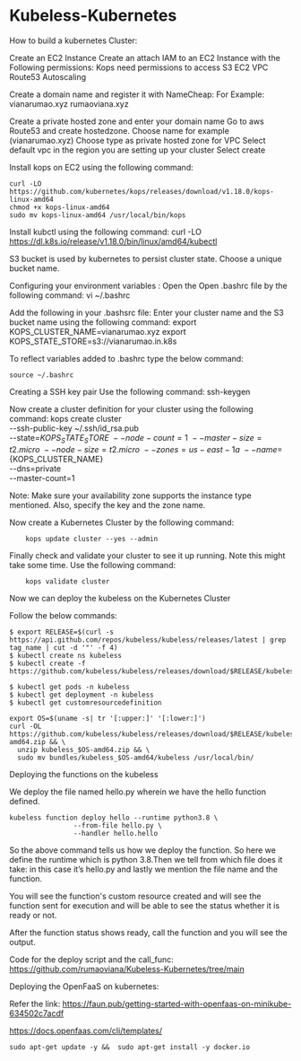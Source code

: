# Kubeless-Kubernetes
 

How to build a kubernetes Cluster: 

Create an EC2 Instance 
Create an attach IAM to an EC2 Instance with the Following permissions: 
Kops need permissions to access
	S3
	EC2
	VPC
	Route53
	Autoscaling 

Create a domain name and register it with NameCheap: 
For Example: vianarumao.xyz
rumaoviana.xyz

Create a private hosted zone and enter your domain name 
Go to aws Route53 and create hostedzone.
Choose name for example (vianarumao.xyz)
Choose type as private hosted zone for VPC
Select default vpc in the region you are setting up your cluster
Select create

Install kops on EC2 using the following command:

	curl -LO https://github.com/kubernetes/kops/releases/download/v1.18.0/kops-linux-amd64
	chmod +x kops-linux-amd64
	sudo mv kops-linux-amd64 /usr/local/bin/kops


Install kubctl using the following command:
	curl -LO https://dl.k8s.io/release/v1.18.0/bin/linux/amd64/kubectl

S3 bucket is used by kubernetes to persist cluster state. Choose a unique bucket name.

Configuring your environment variables :
Open the Open .bashrc file by the following command:
	vi ~/.bashrc
	
Add the following in your .bashsrc file: Enter your cluster name and the S3 bucket name using the following command:
	export KOPS_CLUSTER_NAME=vianarumao.xyz
	export KOPS_STATE_STORE=s3://vianarumao.in.k8s

To reflect variables added to .bashrc type the below command:

	source ~/.bashrc


Creating a SSH key pair
Use the following command: 
	ssh-keygen



Now create a cluster definition for your cluster using the following command: 
			kops create cluster \
			--ssh-public-key ~/.ssh/id_rsa.pub \
			--state=${KOPS_STATE_STORE} \
			--node-count=1 \
			--master-size=t2.micro \
			--node-size=t2.micro \
			--zones=us-east-1a \
			--name=${KOPS_CLUSTER_NAME} \
			--dns=private \
			--master-count=1


Note: Make sure your availability zone supports the instance type mentioned. Also, specify the key and the zone name.



 Now create a Kubernetes Cluster by the following command: 

        kops update cluster --yes --admin

Finally check  and validate your cluster to see it up running. Note this might take some time. Use the following command: 

        kops validate cluster





Now we can deploy the kubeless on the Kubernetes Cluster 

Follow the below commands: 

	$ export RELEASE=$(curl -s https://api.github.com/repos/kubeless/kubeless/releases/latest | grep tag_name | cut -d '"' -f 4)
	$ kubectl create ns kubeless
	$ kubectl create -f https://github.com/kubeless/kubeless/releases/download/$RELEASE/kubeless-$RELEASE.yaml

	$ kubectl get pods -n kubeless
	$ kubectl get deployment -n kubeless
	$ kubectl get customresourcedefinition

	export OS=$(uname -s| tr '[:upper:]' '[:lower:]')
	curl -OL https://github.com/kubeless/kubeless/releases/download/$RELEASE/kubeless_$OS-amd64.zip && \
	  unzip kubeless_$OS-amd64.zip && \
	  sudo mv bundles/kubeless_$OS-amd64/kubeless /usr/local/bin/



Deploying the functions on the kubeless

We deploy the file named hello.py wherein we have the hello function defined. 

	kubeless function deploy hello --runtime python3.8 \
					--from-file hello.py \
					--handler hello.hello

So the above command tells us how we deploy the function. So here we define the runtime which is python 3.8.Then we tell from which file does it take: in this case it’s hello.py and lastly we mention the file name and the function.


You will see the function's custom resource created and will see the function sent for execution and will be able to see the status whether it is ready or not. 


After the function status shows ready, call the function and you will see the output.


Code for the deploy script and the call_func:
https://github.com/rumaoviana/Kubeless-Kubernetes/tree/main



Deploying the OpenFaaS on kubernetes:

Refer the link: 
https://faun.pub/getting-started-with-openfaas-on-minikube-634502c7acdf

https://docs.openfaas.com/cli/templates/

	sudo apt-get update -y &&  sudo apt-get install -y docker.io




















